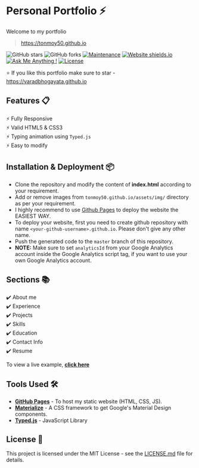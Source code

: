 # Personal Portfolio ⚡️
Welcome to my portfolio

> https://tonmoy50.github.io

![GitHub stars](https://img.shields.io/github/stars/tonmoy50/tonmoy50.github.io)
![GitHub forks](https://img.shields.io/github/forks/tonmoy50/tonmoy50.github.io)
[![Maintenance](https://img.shields.io/badge/maintained-yes-green.svg)](https://github.com/tonmoy50/tonmoy50.github.io/commits/master)
[![Website shields.io](https://img.shields.io/badge/website-up-yellow)](http://tonmoy50.github.io/)
[![Ask Me Anything !](https://img.shields.io/badge/ask%20me-linkedin-1abc9c.svg)](https://www.linkedin.com/in/tonmoy50/)
[![License](http://img.shields.io/:license-mit-blue.svg?style=flat-square)](http://badges.mit-license.org)

:star: If you like this portfolio make sure to star - https://varadbhogayata.github.io

## Features 📋
⚡️ Fully Responsive\
⚡️ Valid HTML5 & CSS3\
⚡️ Typing animation using `Typed.js`\
⚡️ Easy to modify

## Installation & Deployment 📦
- Clone the repository and modify the content of <b>index.html</b> according to your requirement.
- Add or remove images from `tonmoy50.github.io/assets/img/` directory as per your requirement.
- I highly recommend to use [Github Pages](https://create-react-app.dev/docs/deployment/#github-pages) to deploy the website the EASIEST WAY.
- To deploy your website, first you need to create github repository with name `<your-github-username>.github.io`. Please don't give any other name.
- Push the generated code to the `master` branch of this repository.
- <b>NOTE:</b> Make sure to set `analyticsId` from your Google Analytics account inside the Google Analytics script tag, if you want to use your own Google Analytics account.

## Sections 📚
✔️ About me\
✔️ Experience\
✔️ Projects \
✔️ Skills \
✔️ Education\
✔️ Contact Info\
✔️ Resume

To view a live example, **[click here](https://tonmoy50.github.io/)**

## Tools Used 🛠️
* [<b>GitHub Pages</b>](https://create-react-app.dev/docs/deployment/#github-pages) - To host my static website (HTML, CSS, JS).
* [<b>Materialize</b>](https://materializecss.com/) - A CSS framework to get Google's Material Design components.
* [<b>Typed.js</b>](https://mattboldt.com/demos/typed-js/) - JavaScript Library

## License 📄
This project is licensed under the MIT License - see the [LICENSE.md](./LICENSE) file for details.
